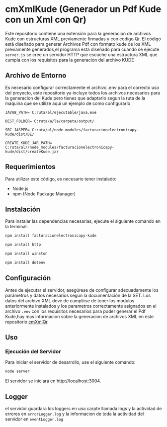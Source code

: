 # cmXmlKude (Generador un Pdf Kude con un Xml con Qr)

Este repositorio contiene una extensión para la generacion de archivos Kude con estructuras XML previamente firmadas y con codigo Qr. El código está diseñado para generar Archivos Pdf con formato kude de los XML previamente generados,el programa esta diseñado para cuando se ejecute `server.js` se cree un servidor HTTP que escuche una estructura XML que cumpla con los requisitos para la generacion del archivo KUDE

## Archivo de Entorno
Es necesario configurar correctamente el archivo .env para el correcto uso del proyecto, este repositorio ya incluye todos los archivos necesarios para la generacion del Kude pero tienes que adaptarlo segun la ruta de la maquina que se utilize aqui un ejemplo de como configurarlo

```shell
JAVA8_PATH= C:ruta/al/ejecutable/java.exe

DEST_FOLDER= C:ruta/a/la/carpeta/output/

SRC_JASPER= C:ruta/al/node_modules/facturacionelectronicapy-kude/dist/DE/

CREATE_KUDE_JAR_PATH= C:ruta/al//node_modules/facturacionelectronicapy-kude/dist/createKude.jar
```

## Requerimientos

Para utilizar este código, es necesario tener instalado:

- Node.js
- npm (Node Package Manager)

## Instalación

Para instalar las dependencias necesarias, ejecute el siguiente comando en la terminal:

```bash
npm install facturacionelectronicapy-kude
```
```bash
npm install http
```
```bash
npm install winston 
```
```bash
npm install dotenv
```

## Configuración

Antes de ejecutar el servidor, asegúrese de configurar adecuadamente los parámetros y datos necesarios según la documentación de la SET. Los datos del archivo XML deve de cumplirse de tener los modulos anteriormente instalados y los parametros correctamente asignados en el archivo `.env` con los requisitos necesarios para poder generar el Pdf Kude,hay mas informacion sobre la generacion de archivos XML en este repositorio [cmXmlQr](https://github.com/PxSxtrxw/cmXmlQr).

## Uso

### Ejecución del Servidor

Para iniciar el servidor de desarrollo, use el siguiente comando:

```bash
node server
```
El servidor se iniciará en http://localhost:3004.

## Logger

el servidor guardara los loggers en una carpte llamada logs y la actividad de errores en `errorLogger.log` y la informacion de toda la actividad del servidor en `eventLogger.log`



